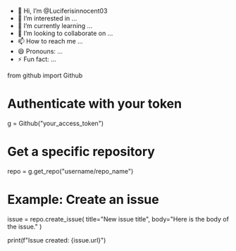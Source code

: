 - 👋 Hi, I’m @Luciferisinnocent03
- 👀 I’m interested in ...
- 🌱 I’m currently learning ...
- 💞️ I’m looking to collaborate on ...
- 📫 How to reach me ...
- 😄 Pronouns: ...
- ⚡ Fun fact: ...

<!---
Luciferisinnocent03/Luciferisinnocent03 is a ✨ special ✨ repository because its `README.md` (this file) appears on your GitHub profile.
You can click the Preview link to take a look at your changes.
--->
from github import Github

# Authenticate with your token
g = Github("your_access_token")

# Get a specific repository
repo = g.get_repo("username/repo_name")

# Example: Create an issue
issue = repo.create_issue(
    title="New issue title",
    body="Here is the body of the issue."
)

print(f"Issue created: {issue.url}")

